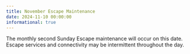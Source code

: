 ```yaml
---
title: November Escape Maintenance
date: 2024-11-10 00:00:00
informational: true
---
```


The monthly second Sunday Escape maintenance will occur on this date. Escape services and connectivity may be intermittent throughout the day.
